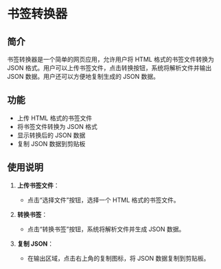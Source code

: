 # 书签转换器

## 简介

书签转换器是一个简单的网页应用，允许用户将 HTML 格式的书签文件转换为 JSON 格式。用户可以上传书签文件，点击转换按钮，系统将解析文件并输出 JSON 数据。用户还可以方便地复制生成的 JSON 数据。

## 功能

- 上传 HTML 格式的书签文件
- 将书签文件转换为 JSON 格式
- 显示转换后的 JSON 数据
- 复制 JSON 数据到剪贴板

## 使用说明

1. **上传书签文件**：

   - 点击“选择文件”按钮，选择一个 HTML 格式的书签文件。

2. **转换书签**：

   - 点击“转换书签”按钮，系统将解析文件并生成 JSON 数据。

3. **复制 JSON**：
   - 在输出区域，点击右上角的复制图标，将 JSON 数据复制到剪贴板。
